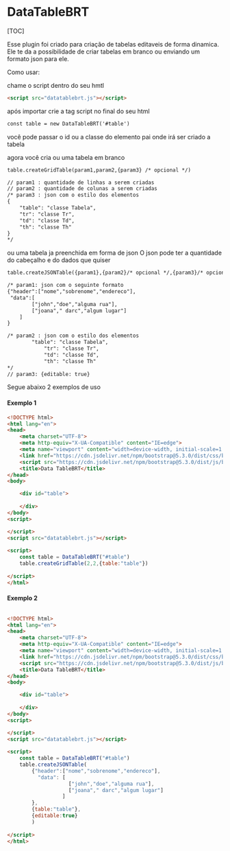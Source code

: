 # DataTableBRT

[TOC]

Esse plugin foi criado para criação de tabelas editaveis de forma dinamica.
Ele te da a possibilidade de criar tabelas em branco ou enviando um formato json para ele.

Como usar:

chame o script dentro do seu hmtl
```html
<script src="datatablebrt.js"></script>
```
após importar crie a tag script no final do seu html
```html
const table = new DataTableBRT('#table')
```
você pode passar o id ou a classe do elemento pai onde irá ser criado a tabela

agora você cria ou uma tabela em branco 
```html
table.createGridTable(param1,param2,{param3} /* opcional */)

// param1 : quantidade de linhas a serem criadas
// param2 : quantidade de colunas a serem criadas 
/* param3 : json com o estilo dos elementos 
{
	"table": "classe Tabela",
	"tr": "classe Tr",
	"td": "classe Td",
	"th": "classe Th"
}
*/
```

ou uma tabela ja preenchida em forma de json
O json pode ter a quantidade do cabeçalho e do dados que quiser
```html
table.createJSONTable({param1},{param2}/* opcional */,{param3}/* opcional */)

/* param1: json com o seguinte formato
{"header":["nome","sobrenome","endereco"],
 "data":[
		["john","doe","alguma rua"],
		["joana"," darc","algum lugar"]
	]
}

/* param2 : json com o estilo dos elementos 
	    "table": "classe Tabela",
            "tr": "classe Tr",
            "td": "classe Td",
            "th": "classe Th"
*/
// param3: {editable: true} 
```

Segue abaixo 2 exemplos de uso

#### Exemplo 1

```html
<!DOCTYPE html>
<html lang="en">
<head>
    <meta charset="UTF-8">
    <meta http-equiv="X-UA-Compatible" content="IE=edge">
    <meta name="viewport" content="width=device-width, initial-scale=1.0">
    <link href="https://cdn.jsdelivr.net/npm/bootstrap@5.3.0/dist/css/bootstrap.min.css" rel="stylesheet" integrity="sha384-9ndCyUaIbzAi2FUVXJi0CjmCapSmO7SnpJef0486qhLnuZ2cdeRhO02iuK6FUUVM" crossorigin="anonymous">
    <script src="https://cdn.jsdelivr.net/npm/bootstrap@5.3.0/dist/js/bootstrap.bundle.min.js" integrity="sha384-geWF76RCwLtnZ8qwWowPQNguL3RmwHVBC9FhGdlKrxdiJJigb/j/68SIy3Te4Bkz" crossorigin="anonymous"></script>
    <title>Data TableBRT</title>
</head>
<body>

    <div id="table">
        
    </div>
</body>
<script>

</script>
<script src="datatablebrt.js"></script>
    
<script>
    const table = DataTableBRT("#table")
    table.createGridTable(2,2,{table:"table"})   
    
</script>
</html>
```

#### Exemplo 2

```html

<!DOCTYPE html>
<html lang="en">
<head>
    <meta charset="UTF-8">
    <meta http-equiv="X-UA-Compatible" content="IE=edge">
    <meta name="viewport" content="width=device-width, initial-scale=1.0">
    <link href="https://cdn.jsdelivr.net/npm/bootstrap@5.3.0/dist/css/bootstrap.min.css" rel="stylesheet" integrity="sha384-9ndCyUaIbzAi2FUVXJi0CjmCapSmO7SnpJef0486qhLnuZ2cdeRhO02iuK6FUUVM" crossorigin="anonymous">
    <script src="https://cdn.jsdelivr.net/npm/bootstrap@5.3.0/dist/js/bootstrap.bundle.min.js" integrity="sha384-geWF76RCwLtnZ8qwWowPQNguL3RmwHVBC9FhGdlKrxdiJJigb/j/68SIy3Te4Bkz" crossorigin="anonymous"></script>
    <title>Data TableBRT</title>
</head>
<body>

    <div id="table">
        
    </div>
</body>
<script>

</script>
<script src="datatablebrt.js"></script>
    
<script>
    const table = DataTableBRT("#table")
    table.createJSONTable(
        {"header":["nome","sobrenome","endereco"],
          "data": [
                    ["john","doe","alguma rua"],
                    ["joana"," darc","algum lugar"]
                  ]
        },
        {table:"table"},
        {editable:true}
        )   
    
</script>
</html>

```
